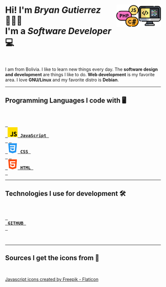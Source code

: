 <h1 align="left">
  <img src="icons/code.png" title="code" alt="computer image" align="right"  width="72"/>
  <img src="icons/coding-language.png" title="programming languages" alt="programming languages" align="right"  width="72"/>
  Hi! I'm <em>Bryan Gutierrez</em> 🙋🏻‍♂️<br/>
  I'm a <em>Software Developer</em> 💻
</h1>

<br/>

I am from Bolivia. I like to learn new things every day. The **software design and development** are things I like to do. **Web development** is my favorite area. I love **GNU/Linux** and my favorite distro is **Debian**.

---

## Programming Languages I code with 🖥️

<br/>

[<kbd> <br> <img src="icons/js.png" title="JavaScript" alt="JavaScript logo" width="32"/> **JavaScript** <br> </kbd>][jsLink]
[<kbd> <br> <img src="icons/css-3.png" title="CSS" alt="CSS logo" width="32"/> **CSS** <br> </kbd>][cssLink]
[<kbd> <br> <img src="icons/html-5.png" title="HTML" alt="HTML logo" width="32"/> **HTML** <br> </kbd>][htmlLink]

---

## Technologies I use for development 🛠️

<br/>

[<kbd> <br> **GITHUB** <br> </kbd>][githubLink]

<br/>

<!-------------------------------->
<!--------------Links------------->

[jsLink]: https://developer.mozilla.org/en-US/docs/Web/JavaScript
[cssLink]: https://developer.mozilla.org/en-US/docs/Web/CSS
[htmlLink]: https://developer.mozilla.org/en-US/docs/Web/HTML
[githubLink]: https://github.com/BryanGuti

<!-------------------------------->

---

## Sources I get the icons from 🔗

<br/>

<a href="https://www.flaticon.com/free-icons/javascript" title="javascript icons">Javascript icons created by Freepik - Flaticon</a>

<br/>